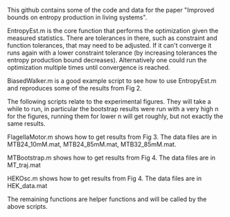 This github contains some of the code and data for the paper "Improved bounds on entropy production in living systems".

EntropyEst.m is the core function that performs the optimization given the measured statistics. There are tolerances in there, such as constraint and function tolerances, that may need to be adjusted. If it can't converge it runs again with a lower constraint tolerance (by increasing tolerances the entropy production bound decreases). Alternatively one could run the optimization multiple times until convergence is reached.

BiasedWalker.m is a good example script to see how to use EntropyEst.m and reproduces some of the results from Fig 2.

The following scripts relate to the experimental figures. They will take a while to run, in particular the bootstrap results were run with a very high n for the figures, running them for lower n will get roughly, but not exactly the same results.

FlagellaMotor.m shows how to get results from Fig 3. The data files are in MTB24_10mM.mat, MTB24_85mM.mat, MTB32_85mM.mat.

MTBootstrap.m shows how to get results from Fig 4. The data files are in MT_traj.mat

HEKOsc.m shows how to get results from Fig 4. The data files are in HEK_data.mat

The remaining functions are helper functions and will be called by the above scripts.
